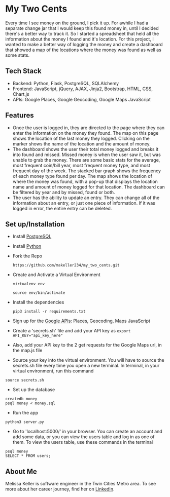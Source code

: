 # My Two Cents

Every time I see money on the ground, I pick it up.  For awhile I had a separate change jar that I would keep this found money in, until
I decided there's a better way to track it. So I started a spreadsheet that held all the information about the money I found and it's location.
For this project, I wanted to make a better way of logging the money and create a dashboard that showed a map of the locations where the money was found as well
as some stats.  

## Tech Stack
- Backend: Python, Flask, PostgreSQL, SQLAlchemy
- Frontend: JavaScript, jQuery, AJAX, Jinja2, Bootstrap, HTML, CSS, Chart.js
- APIs: Google Places, Google Geocoding, Google Maps JavaScript

## Features
- Once the user is logged in, they are directed to the page where they can enter the information on the money they found.  The map on this page 
shows the location of the last money they logged.  Clicking on the marker shows the name of the location and the amount of money.
- The dashboard shows the user their total money logged and breaks it into found and missed. Missed money is when the user saw it, but was unable
to grab the money.  There are some basic stats for the average, most frequent coin/bill year, most frequent money type, and most frequent day of the week.
The stacked bar graph shows the frequency of each money type found per day.  The map shows the location of where the money was found, with a pop-up that displays the location
name and amount of money logged for that location.  The dashboard can be filtered by year and by missed, found or both.
- The user has the ability to update an entry.  They can change all of the information about an entry, or just one piece of information.  If it was logged in error, the entire entry can be deleted.


## Set up/Installation
- Install [PostgreSQL](https://www.postgresql.org/download/)
- Install [Python](https://www.python.org/downloads/)
- Fork the Repo
    ```
    https://github.com/makeller234/my_two_cents.git
    ```

- Create and Activate a Virtual Environment

    ```
    virtualenv env

    source env/bin/activate
    ```

- Install the dependencies
    ```
    pip3 install -r requirements.txt
    ```

- Sign up for the [Google APIs](https://developers.google.com/maps): Places, Geocoding, Maps JavaScript

- Create a 'secrets.sh' file and add your API key as ```export API_KEY="api_key_here"```
- Also, add your API key to the 2 get requests for the Google Maps url, in the map.js file

- Source your key into the virtual environment. You will have to source the secrets.sh file every time you open a new terminal. In terminal, in your virtual environment, run this command
```
source secrets.sh
```

- Set up the database
```
createdb money
psql money < money.sql
```

- Run the app
```
python3 server.py
```

- Go to 'localhost:5000/' in your browser. You can create an account and add some data, or you can view the users table and log in as
one of them. To view the users table, use these commands in the terminal

```
psql money
SELECT * FROM users;
```

## About Me
Melissa Keller is software engineer in the Twin Cities Metro area.  To see more about her career journey, find her on [LinkedIn](https://www.linkedin.com/in/makeller234).
